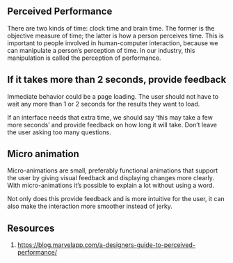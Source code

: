 ## Perceived Performance

There are two kinds of time: clock time and brain time. The former is the objective measure of time; the latter is how a person perceives time. This is important to people involved in human-computer interaction, because we can manipulate a person’s perception of time. In our industry, this manipulation is called the perception of performance.


## If it takes more than 2 seconds, provide feedback
Immediate behavior could be a page loading. The user should not have to wait any more than 1 or 2 seconds for the results they want to load.

If an interface needs that extra time, we should say ‘this may take a few more seconds’ and provide feedback on how long it will take. Don’t leave the user asking too many questions.

## Micro animation
Micro-animations are small, preferably functional animations that support the user by giving visual feedback and displaying changes more clearly. With micro-animations it’s possible to explain a lot without using a word.

Not only does this provide feedback and is more intuitive for the user, it can also make the interaction more smoother instead of jerky.

## Resources
1. https://blog.marvelapp.com/a-designers-guide-to-perceived-performance/
